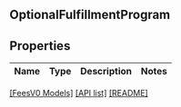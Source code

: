 ## OptionalFulfillmentProgram

## Properties

Name | Type | Description | Notes
------------ | ------------- | ------------- | -------------

[[FeesV0 Models]](../) [[API list]](../../Api) [[README]](../../../README.md)
